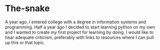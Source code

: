 # The-snake
A year ago, I entered college with a degree in information systems and programming. Half a year ago I decided to start learning python on my own and I wanted to create my first project for learning by doing. I would like to hear adequate criticism, preferably with links to resources where I can pull up this or that topic.
